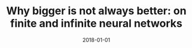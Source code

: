 ---
title: "Why bigger is not always better: on finite and infinite neural networks"
collection: publications
category: manuscripts
permalink: /publication/2018-01-01-bigger
excerpt: 'This paper analyzes the relationship between network size and performance in neural networks.'
date: 2018-01-01
venue: 'ICML'
citation: 'Aitchison L. (2018). &quot;Why bigger is not always better: on finite and infinite neural networks.&quot; <i>ICML</i>.'
--- 